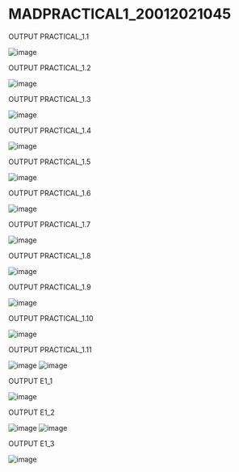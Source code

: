 # MADPRACTICAL1_20012021045
OUTPUT PRACTICAL_1.1

![image](https://user-images.githubusercontent.com/110705475/183336492-05b9ed27-6ef0-40c3-b653-099e56e6c390.png)

OUTPUT PRACTICAL_1.2

![image](https://user-images.githubusercontent.com/110705475/183337064-2656c0ca-26a2-4eac-ab0d-6a2b09b62b1a.png)

OUTPUT PRACTICAL_1.3

![image](https://user-images.githubusercontent.com/110705475/183337679-f2efe1a1-d0a4-40e8-bc8d-b11dfcf1e300.png)

OUTPUT PRACTICAL_1.4

![image](https://user-images.githubusercontent.com/110705475/186237721-77408924-43d9-4d69-8e67-72825dff4b31.png)

OUTPUT PRACTICAL_1.5

![image](https://user-images.githubusercontent.com/110705475/186234937-00e4c4fe-038e-4090-a66a-ae9ae663de1b.png)


OUTPUT PRACTICAL_1.6

![image](https://user-images.githubusercontent.com/110705475/186235036-70943084-a4d1-486f-88c6-90324604e3a8.png)

OUTPUT PRACTICAL_1.7

![image](https://user-images.githubusercontent.com/110705475/186236122-e0079c1a-cd1e-43a2-876a-9168baa27991.png)

OUTPUT PRACTICAL_1.8

![image](https://user-images.githubusercontent.com/110705475/186236311-4b4c5a87-9b46-4547-91e4-d5a64671b9ab.png)

OUTPUT PRACTICAL_1.9

![image](https://user-images.githubusercontent.com/110705475/186236456-8143d916-2c04-4c2f-958b-4877108cbb55.png)

OUTPUT PRACTICAL_1.10

![image](https://user-images.githubusercontent.com/110705475/186236596-4a1e0d45-24cb-4009-982d-86894f0e8c27.png)

OUTPUT PRACTICAL_1.11

![image](https://user-images.githubusercontent.com/110705475/186236726-c29d5f27-5ee3-4ac4-807c-2d99bcce641d.png)
![image](https://user-images.githubusercontent.com/110705475/186236803-cd7f2b79-2a05-4c46-be81-02fbf2ee9018.png)

OUTPUT E1_1

![image](https://user-images.githubusercontent.com/110705475/186237042-e1aeb72d-7e51-4428-a0bc-54eef7a65ab6.png)

OUTPUT E1_2

![image](https://user-images.githubusercontent.com/110705475/186237236-f4b94f75-5a23-4e82-8788-dd1191e3e1ed.png)
![image](https://user-images.githubusercontent.com/110705475/186237350-ccbf19ae-f16f-4f1a-8307-c3be7566aad7.png)

OUTPUT E1_3

![image](https://user-images.githubusercontent.com/110705475/186237495-62f0dcfb-575a-46d4-80c2-75ef02c0a47f.png)
